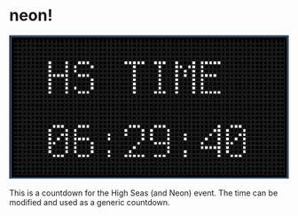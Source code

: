 # neon!

![img](image.png)

This is a countdown for the High Seas (and Neon) event. The time can be modified and used as a generic countdown.
